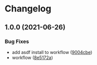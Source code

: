 # Changelog

## 1.0.0 (2021-06-26)


### Bug Fixes

* add asdf install to workflow ([9004cbe](https://www.github.com/kameshsampath/asdf-vm-plugin-istio/commit/9004cbe05d84006906d714cdf393729a6d09fb45))
* workflow ([8e5172a](https://www.github.com/kameshsampath/asdf-vm-plugin-istio/commit/8e5172acc4b2ac20a6ccc940ebf2a9cfce39255c))
